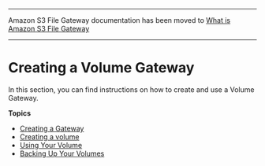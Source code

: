 --------

Amazon S3 File Gateway documentation has been moved to [What is Amazon S3 File Gateway](https://docs.aws.amazon.com/filegateway/latest/files3/WhatIsStorageGateway.html)

--------

# Creating a Volume Gateway<a name="create-volume-gateway-volume"></a>

In this section, you can find instructions on how to create and use a Volume Gateway\.

**Topics**
+ [Creating a Gateway](create-volume-gateway.md)
+ [Creating a volume](GettingStartedCreateVolumes.md)
+ [Using Your Volume](GettingStarted-use-volumes.md)
+ [Backing Up Your Volumes](backing-up-volumes.md)